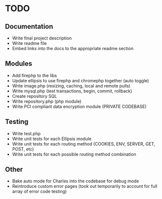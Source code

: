 
TODO
================================================================================

Documentation
--------------------------------------------------------------------------------
- Write final project description
- Write readme file
- Embed links into the docs to the appropriate readme section

Modules
--------------------------------------------------------------------------------
- Add firephp to the libs
- Update ellipsis to use firephp and chromephp together (auto toggle)
- Write image.php (resizing, caching, local and remote pulls)
- Write mysql.php (test transactions, begin, commit, rollback)
- Create repository SQL
- Write repository.php (php module)
- Write PCI compliant data encryption module (PRIVATE CODEBASE)

Testing
--------------------------------------------------------------------------------
- Write test.php
- Write unit tests for each Ellipsis module
- Write unit tests for each routing method (COOKIES, ENV, SERVER, GET, POST, etc)
- Write unit tests for each possible routing method combination

Other
--------------------------------------------------------------------------------
- Bake auto mode for Charles into the codebase for debug mode
- Reintroduce custom error pages (took out temporarily to account for full array of error code testing)

